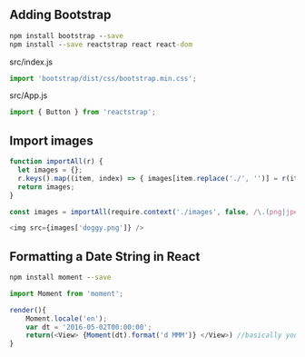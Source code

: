 ## Adding Bootstrap
```cmd
npm install bootstrap --save
npm install --save reactstrap react react-dom
```

src/index.js
```javascript
import 'bootstrap/dist/css/bootstrap.min.css';
```

src/App.js
```javascript
import { Button } from 'reactstrap';
```

## Import images
```javascript
function importAll(r) {
  let images = {};
  r.keys().map((item, index) => { images[item.replace('./', '')] = r(item); });
  return images;
}

const images = importAll(require.context('./images', false, /\.(png|jpe?g|svg)$/));

<img src={images['doggy.png']} />
```

## Formatting a Date String in React
```cmd
npm install moment --save
```
```javascript
import Moment from 'moment';

render(){
    Moment.locale('en');
    var dt = '2016-05-02T00:00:00';
    return(<View> {Moment(dt).format('d MMM')} </View>) //basically you can do all sorts of the formatting and others
}
```